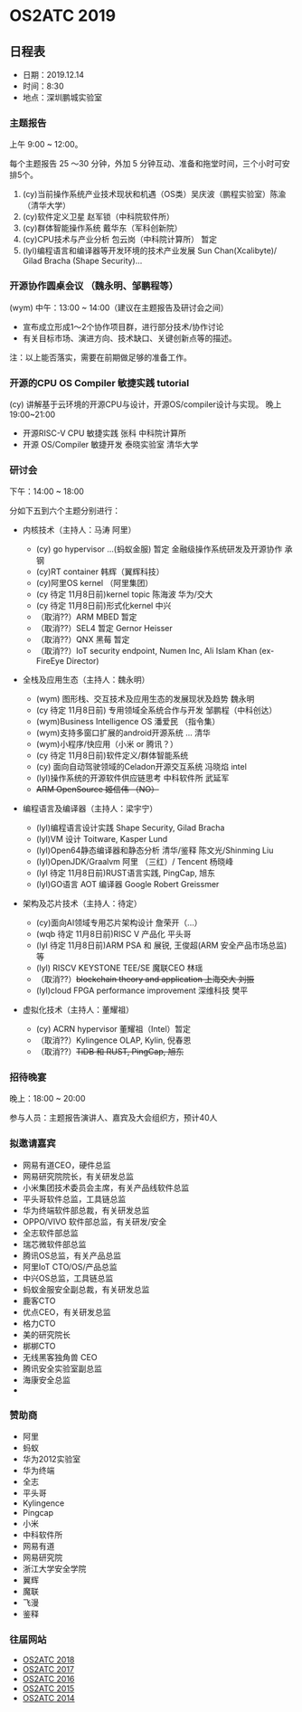 # OS2ATC 2019

## 日程表

- 日期：2019.12.14
- 时间：8:30
- 地点：深圳鹏城实验室


### 主题报告

上午 9:00 \~ 12:00。

每个主题报告 25 ～30 分钟，外加 5 分钟互动、准备和拖堂时间，三个小时可安排5个。

1. (cy)当前操作系统产业技术现状和机遇（OS类）吴庆波（鹏程实验室）陈渝（清华大学）
1. (cy)软件定义卫星 赵军锁（中科院软件所）
1. (cy)群体智能操作系统 戴华东（军科创新院）
1. (cy)CPU技术与产业分析 包云岗（中科院计算所） 暂定
1. (lyl)编程语言和编译器等开发环境的技术产业发展 Sun Chan(Xcalibyte)/ Gilad Bracha (Shape Security)...

### 开源协作圆桌会议 （魏永明、邹鹏程等）

(wym) 中午：13:00 \~ 14:00（建议在主题报告及研讨会之间）

- 宣布成立形成1～2个协作项目群，进行部分技术/协作讨论
- 有关目标市场、演进方向、技术缺口、关键创新点等的描述。

注：以上能否落实，需要在前期做足够的准备工作。

### 开源的CPU OS Compiler 敏捷实践 tutorial
(cy) 讲解基于云环境的开源CPU与设计，开源OS/compiler设计与实现。
 晚上 19:00~21:00

- 开源RISC-V CPU 敏捷实践  张科 中科院计算所  
- 开源 OS/Compiler 敏捷开发  泰晓实验室 清华大学

### 研讨会

下午：14:00 \~ 18:00

分如下五到六个主题分别进行：

- 内核技术（主持人：马涛 阿里）
   - (cy) go hypervisor ...(蚂蚁金服)  暂定 金融级操作系统研发及开源协作 承钢
   - (cy)RT container 韩辉（翼辉科技）
   - (cy)阿里OS kernel （阿里集团）
   - (cy 待定 11月8日前)kernel topic 陈海波 华为/交大  
   - (cy 待定 11月8日前)形式化kernel 中兴
   - （取消??）ARM MBED 暂定
   - （取消??）SEL4 暂定 Gernor Heisser
   - （取消??）QNX 黑莓 暂定
   - （取消??）IoT security endpoint, Numen Inc, Ali Islam Khan (ex-FireEye Director)

- 全栈及应用生态（主持人：魏永明）
   - (wym) 图形栈、交互技术及应用生态的发展现状及趋势 魏永明
   - (cy 待定 11月8日前) 专用领域全系统合作与开发  邹鹏程（中科创达）
   - (wym)Business Intelligence OS 潘爱民 （指令集）
   - (wym)支持多窗口扩展的android开源系统 ... 清华
   - (wym)小程序/快应用（小米 or 腾讯？）
   - (cy 待定 11月8日前)软件定义/群体智能系统
   - (cy) 面向自动驾驶领域的Celadon开源交互系统 冯晓焰 intel
   - (lyl)操作系统的开源软件供应链思考 中科软件所 武延军
   - ~~ARM OpenSource 姬信伟 （NO）~~

- 编程语言及编译器（主持人：梁宇宁）
   - (lyl)编程语言设计实践 Shape Security, Gilad Bracha
   - (lyl)VM 设计  Toitware, Kasper Lund
   - (lyl)Open64静态编译器和静态分析 清华/鉴释 陈文光/Shinming Liu
   - (lyl)OpenJDK/Graalvm 阿里 （三红）/ Tencent 杨晓峰  
   - (lyl 待定 11月8日前)RUST语言实践, PingCap, 旭东
   - (lyl)GO语言 AOT 编译器 Google Robert Greissmer

- 架构及芯片技术（主持人：待定）
   - (cy)面向AI领域专用芯片架构设计 詹荣开（...）
   - (wqb 待定 11月8日前)RISC V 产品化 平头哥
   - (lyl 待定 11月8日前)ARM PSA 和 展锐, 王俊超(ARM 安全产品市场总监)等 
   - (lyl) RISCV KEYSTONE TEE/SE 魔联CEO 林瑶
   - （取消??）~~blockchain theory and application 上海交大 刘振~~
   - (lyl)cloud FPGA performance improvement 深维科技 樊平
   
- 虚拟化技术（主持人：董耀祖）
   - (cy) ACRN hypervisor  董耀祖（Intel）暂定
   - （取消??）Kylingence OLAP, Kylin, 倪春恩
   - （取消??）~~TiDB 和 RUST, PingCap, 旭东~~

### 招待晚宴

晚上：18:00 \~ 20:00

参与人员：主题报告演讲人、嘉宾及大会组织方，预计40人

### 拟邀请嘉宾

- 网易有道CEO，硬件总监
- 网易研究院院长，有关研发总监
- 小米集团技术委员会主席，有关产品线软件总监
- 平头哥软件总监，工具链总监
- 华为终端软件部总裁，有关研发总监
- OPPO/VIVO 软件部总监，有关研发/安全
- 全志软件部总监
- 瑞芯微软件部总监
- 腾讯OS总监，有关产品总监
- 阿里IoT CTO/OS/产品总监
- 中兴OS总监，工具链总监
- 蚂蚁金服安全副总裁，有关研发总监
- 鹿客CTO
- 优点CEO，有关研发总监
- 格力CTO
- 美的研究院长
- 梆梆CTO
- 无线黑客独角兽 CEO
- 腾讯安全实验室副总监
- 海康安全总监
- 

### 赞助商

- 阿里
- 蚂蚁
- 华为2012实验室
- 华为终端
- 全志
- 平头哥
- Kylingence
- Pingcap
- 小米
- 中科软件所
- 网易有道
- 网易研究院
- 浙江大学安全学院
- 翼辉
- 魔联
- 飞漫
- 鉴释

### 往届网站

- [OS2ATC 2018](http://soft.cs.tsinghua.edu.cn/os2atc2018/index.html)
- [OS2ATC 2017](http://soft.cs.tsinghua.edu.cn/os2atc2017/index.html)
- [OS2ATC 2016](http://soft.cs.tsinghua.edu.cn/os2atc2016/index.html)
- [OS2ATC 2015](http://soft.cs.tsinghua.edu.cn/os2atc2015/index.html)
- [OS2ATC 2014](http://soft.cs.tsinghua.edu.cn/os2atc2014/index.html)



